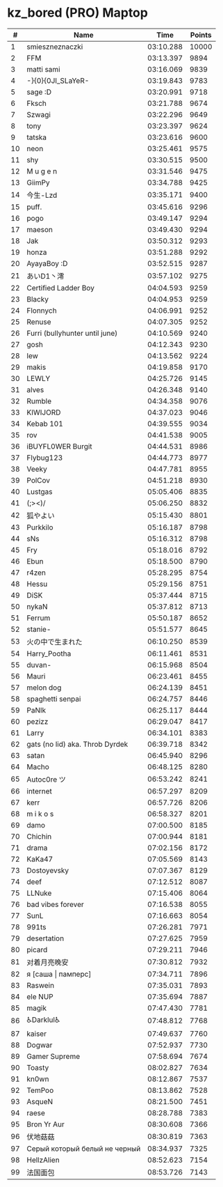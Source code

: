 # kz_bored (PRO) Maptop

|  # | Name | Time | Points |
|-------------- | -------------- | -------------- | -------------- | 
| 1 | smieszneznaczki | 03:10.288 | 10000 | 
| 2 | FFM | 03:13.397 | 9894 | 
| 3 | matti sami | 03:16.069 | 9839 | 
| 4 | -}{0}{0JI_SLaYeR- | 03:19.843 | 9783 | 
| 5 | sage :D | 03:20.991 | 9718 | 
| 6 | Fksch | 03:21.788 | 9674 | 
| 7 | Szwagi | 03:22.296 | 9649 | 
| 8 | tony | 03:23.397 | 9624 | 
| 9 | tatska | 03:23.616 | 9600 | 
| 10 | neon | 03:25.461 | 9575 | 
| 11 | shy | 03:30.515 | 9500 | 
| 12 | M u g e n | 03:31.546 | 9475 | 
| 13 | GiimPy | 03:34.788 | 9425 | 
| 14 | 今生-Lzd | 03:35.171 | 9400 | 
| 15 | puff. | 03:45.616 | 9296 | 
| 16 | pogo | 03:49.147 | 9294 | 
| 17 | maeson | 03:49.430 | 9294 | 
| 18 | Jak | 03:50.312 | 9293 | 
| 19 | honza | 03:51.288 | 9292 | 
| 20 | AyayaBoy :D | 03:52.515 | 9287 | 
| 21 | あいD1丶澪 | 03:57.102 | 9275 | 
| 22 | Certified Ladder Boy | 04:04.593 | 9259 | 
| 23 | Blacky | 04:04.953 | 9259 | 
| 24 | Flonnych | 04:06.991 | 9252 | 
| 25 | Renuse | 04:07.305 | 9252 | 
| 26 | Furri (bullyhunter until june) | 04:10.569 | 9240 | 
| 27 | gosh | 04:12.343 | 9230 | 
| 28 | lew | 04:13.562 | 9224 | 
| 29 | makis | 04:19.858 | 9170 | 
| 30 | LEWLY | 04:25.726 | 9145 | 
| 31 | alves | 04:26.348 | 9140 | 
| 32 | Rumble | 04:34.358 | 9076 | 
| 33 | KIWIJORD | 04:37.023 | 9046 | 
| 34 | Kebab 101 | 04:39.555 | 9034 | 
| 35 | rov | 04:41.538 | 9005 | 
| 36 | iBUYFL0WER Burgit | 04:44.531 | 8986 | 
| 37 | Flybug123 | 04:44.773 | 8977 | 
| 38 | Veeky | 04:47.781 | 8955 | 
| 39 | PolCov | 04:51.218 | 8930 | 
| 40 | Lustgas | 05:05.406 | 8835 | 
| 41 | (;><)/ | 05:06.250 | 8832 | 
| 42 | 狐やよい | 05:15.430 | 8801 | 
| 43 | Purkkilo | 05:16.187 | 8798 | 
| 44 | sNs | 05:16.312 | 8798 | 
| 45 | Fry | 05:18.016 | 8792 | 
| 46 | Ebun | 05:18.500 | 8790 | 
| 47 | r4zen | 05:28.295 | 8754 | 
| 48 | Hessu | 05:29.156 | 8751 | 
| 49 | DiSK | 05:37.444 | 8715 | 
| 50 | nykaN | 05:37.812 | 8713 | 
| 51 | Ferrum | 05:50.187 | 8652 | 
| 52 | stanie- | 05:51.577 | 8645 | 
| 53 | 火の中で生まれた | 06:10.250 | 8539 | 
| 54 | Harry_Pootha | 06:11.461 | 8531 | 
| 55 | duvan- | 06:15.968 | 8504 | 
| 56 | Mauri | 06:23.461 | 8455 | 
| 57 | melon dog | 06:24.139 | 8451 | 
| 58 | spaghetti senpai | 06:24.757 | 8446 | 
| 59 | PaNlk | 06:25.117 | 8444 | 
| 60 | pezizz | 06:29.047 | 8417 | 
| 61 | Larry | 06:34.101 | 8383 | 
| 62 | gats (no lid) aka. Throb Dyrdek | 06:39.718 | 8342 | 
| 63 | satan | 06:45.940 | 8296 | 
| 64 | Macho | 06:48.125 | 8280 | 
| 65 | Autoc0re ツ | 06:53.242 | 8241 | 
| 66 | internet | 06:57.297 | 8209 | 
| 67 | kerr | 06:57.726 | 8206 | 
| 68 | m i k o s | 06:58.327 | 8201 | 
| 69 | damo | 07:00.500 | 8185 | 
| 70 | Chichin | 07:00.944 | 8181 | 
| 71 | drama | 07:02.156 | 8172 | 
| 72 | KaKa47 | 07:05.569 | 8143 | 
| 73 | Dostoyevsky | 07:07.367 | 8129 | 
| 74 | deef | 07:12.512 | 8087 | 
| 75 | LLNuke | 07:15.406 | 8064 | 
| 76 | bad vibes forever | 07:16.538 | 8055 | 
| 77 | SunL | 07:16.663 | 8054 | 
| 78 | 991ts | 07:26.281 | 7971 | 
| 79 | desertation | 07:27.625 | 7959 | 
| 80 | picard | 07:29.211 | 7946 | 
| 81 | 对着月亮晚安 | 07:30.812 | 7932 | 
| 82 | я [саша \| памперс] | 07:34.711 | 7896 | 
| 83 | Raswein | 07:35.031 | 7893 | 
| 84 | ele NUP | 07:35.694 | 7887 | 
| 85 | magik | 07:47.430 | 7781 | 
| 86 | ♿Darklul♿ | 07:48.812 | 7768 | 
| 87 | kaiser | 07:49.637 | 7760 | 
| 88 | Dogwar | 07:52.937 | 7730 | 
| 89 | Gamer Supreme | 07:58.694 | 7674 | 
| 90 | Toasty | 08:02.827 | 7634 | 
| 91 | kn0wn | 08:12.867 | 7537 | 
| 92 | TemPoo | 08:13.862 | 7528 | 
| 93 | 󠀡󠀡⁧⁧AsqueN | 08:21.500 | 7451 | 
| 94 | raese | 08:28.788 | 7383 | 
| 95 | Bron Yr Aur | 08:30.608 | 7366 | 
| 96 | 伏地菇菇 | 08:30.819 | 7363 | 
| 97 | Серый который белый не черный | 08:34.937 | 7325 | 
| 98 | HellzAlien | 08:52.623 | 7154 | 
| 99 | 法国面包 | 08:53.726 | 7143 | 

